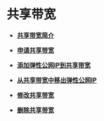 # 共享带宽<a name="bandwidth_0001"></a>

-   **[共享带宽简介](共享带宽简介.md)**  

-   **[申请共享带宽](申请共享带宽.md)**  

-   **[添加弹性公网IP到共享带宽](添加弹性公网IP到共享带宽.md)**  

-   **[从共享带宽中移出弹性公网IP](从共享带宽中移出弹性公网IP.md)**  

-   **[修改共享带宽](修改共享带宽.md)**  

-   **[删除共享带宽](删除共享带宽.md)**  


